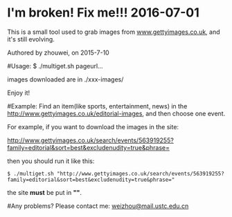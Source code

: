 # I'm broken! Fix me!!! 2016-07-01

This is a small tool used to grab images from www.gettyimages.co.uk, and it's still evolving.

Authored by zhouwei, on 2015-7-10


#Usage:
    $ ./multiget.sh pageurl…

images downloaded are in ./xxx-images/

Enjoy it!


#Example:
Find an item(like sports, entertainment, news) in the http://www.gettyimages.co.uk/editorial-images, and then choose one event.

For example, if you want to download the images in the site:

http://www.gettyimages.co.uk/search/events/563919255?family=editorial&sort=best&excludenudity=true&phrase=

then you should run it like this:

    $ ./multiget.sh "http://www.gettyimages.co.uk/search/events/563919255?family=editorial&sort=best&excludenudity=true&phrase="
the site **must** be put in **""**.


#Any problems? 
Please contact me: weizhou@mail.ustc.edu.cn
